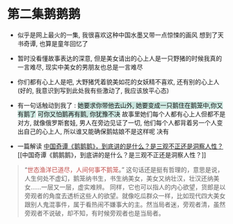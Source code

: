 # 第二集鹅鹅鹅
- 似乎是网上最火的一集, 我很喜欢这种中国水墨又带一点惊悚的画风
想到了天书奇谭, 也算是童年回忆了

- 暂时没看懂故事表达的深意, 但是美女请出的心上人是一只野猪的时候我真的一言难尽, 现实中美女的男朋友也总是一言难尽 

- 你们都有心上人是吧, 大野猪凭着貌美如花的女妖精不喜欢, 还有别的心上人
(好的, 我意识到写到此处我有些激动了, 我应该放平心态)

- 有一句话触动到我了 : <span style="background:rgba(3, 135, 102, 0.2)">她要求你带他去山外, 她要变成一只鹅住在鹅笼中,你又有鹅了</span>
<span style="background:rgba(3, 135, 102, 0.2)">可你又怕鹅再有鹅, 你犹豫不决</span>
故事里她们每个人都有心上人但都不是对方, 就像俄罗斯套娃, 男人在旁边见证了一切, 他们每个人都背着另一个人变出自己的心上人, 所以谁又能确保鹅姑娘不是这样呢
决有

- 一篇解读
[中国奇谭《鹅鹅鹅》，到底讲的是什么？是三观不正还是洞察人性？]( https://baijiahao.baidu.com/s?id=1754315915337634671 ) 
[[中国奇谭《鹅鹅鹅》，到底讲的是什么？是三观不正还是洞察人性？]] 

>  “<font color="#c0504d">世态渔洋已道尽，人间何事不鹅笼</font>。”
这句话还是挺有哲理的，意思是说，人生何处不虚幻，鹅笼纳书生，书生纳美女，美女又纳壮汉，壮汉还纳美女……一层又一层，虚实难辨。
同样，它也可以指人的内心欲望，货郎是以旁观者的角度去透析这些人的欲望。就像吃瓜群众一样，比如现代四大美女跟别人鬼混事件，属于看热闹不嫌事大的主。然当局者迷，旁观者清，虽然旁观者不说破，却不知，有时候旁观者也是当局者。